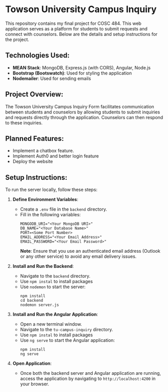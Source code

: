 # Towson University Campus Inquiry 

This repository contains my final project for COSC 484. This web application serves as a platform for students to submit requests and connect with counselors. Below are the details and setup instructions for the project.

## Technologies Used:
- **MEAN Stack**: MongoDB, Express.js (with CORS), Angular, Node.js
- **Bootstrap (Bootswatch)**: Used for styling the application
- **Nodemailer**: Used for sending emails

## Project Overview:
The Towson University Campus Inquiry Form facilitates communication between students and counselors by allowing students to submit inquiries and requests directly through the application. Counselors can then respond to these inquiries.

## Planned Features:
- Implement a chatbox feature.
- Implement Auth0 and better login feature
- Deploy the website

## Setup Instructions:
To run the server locally, follow these steps:

1. **Define Environment Variables**:
   - Create a `.env` file in the `backend` directory.
   - Fill in the following variables:
     ```
     MONGODB_URI="<Your MongoDB URI>"
     DB_NAME="<Your Database Name>"
     PORT=<Some Port Number>
     EMAIL_ADDRESS="<Your Email Address>"
     EMAIL_PASSWORD="<Your Email Password>"
     ```
     **Note**: Ensure that you use an authenticated email address (Outlook or any other service) to avoid any email delivery issues.

2. **Install and Run the Backend**:
   - Navigate to the `backend` directory.
   - Use `npm instal` to install packages
   - Use `nodemon` to start the server:
     ```
     npm install
     cd backend
     nodemon server.js
     ```

3. **Install and Run the Angular Application**:
   - Open a new terminal window.
   - Navigate to the `tu-campus-inquiry` directory.
   - Use `npm instal` to install packages
   - Use `ng serve` to start the Angular application:
     ```
     npm install
     ng serve
     ```

4. **Open Application**:
   - Once both the backend server and Angular application are running, access the application by navigating to `http://localhost:4200` in your browser.